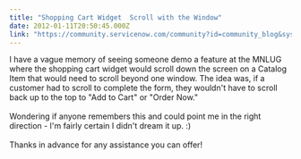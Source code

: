 ```yaml
---
title: "Shopping Cart Widget  Scroll with the Window"
date: 2012-01-11T20:50:45.000Z
link: "https://community.servicenow.com/community?id=community_blog&sys_id=637da269dbd0dbc01dcaf3231f9619f9"
---
```

<p>I have a vague memory of seeing someone demo a feature at the MNLUG where the shopping cart widget would scroll down the screen on a Catalog Item that would need to scroll beyond one window. The idea was, if a customer had to scroll to complete the form, they wouldn't have to scroll back up to the top to "Add to Cart" or "Order Now." <br /><br />Wondering if anyone remembers this and could point me in the right direction - I'm fairly certain I didn't dream it up. :)<br /><br />Thanks in advance for any assistance you can offer!</p>